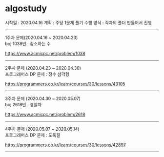 # algostudy

시작일 : 2020.04.16
계획 : 주당 1문제 풀기
수행 방식 : 각자의 폴더 만들어서 진행

-----------------------------------
1주차 문제(2020.04.16 ~ 2020.04.23)  
boj 1038번 : 감소하는 수

https://www.acmicpc.net/problem/1038

-----------------------------------

2주차 문제 (2020.04.23 ~ 2020.04.30)  
프로그래머스 DP 문제 : 정수 삼각형

https://programmers.co.kr/learn/courses/30/lessons/43105

-----------------------------------

3주차 문제 (2020.04.30 ~ 2020.05.07)  
boj 2618번 : 경찰차

https://www.acmicpc.net/problem/2618

-----------------------------------

4주차 문제 (2020.05.07 ~ 2020.05.14)  
프로그래머스 DP 문제 : 도둑질

https://programmers.co.kr/learn/courses/30/lessons/42897

-----------------------------------
